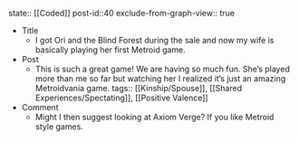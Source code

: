 state:: [[Coded]]
post-id::40
exclude-from-graph-view:: true

- Title
  - I got Ori and the Blind Forest during the sale and now my wife is basically playing her first Metroid game.
- Post
  - This is such a great game! We are having so much fun. She’s played more than me so far but watching her I realized it’s just an amazing Metroidvania game.
    tags:: [[Kinship/Spouse]], [[Shared Experiences/Spectating]], [[Positive Valence]]
- Comment
  - Might I then suggest looking at Axiom Verge? If you like Metroid style games.
